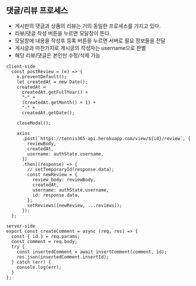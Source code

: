 ## 댓글/리뷰 프로세스

- 게시판의 댓글과 상품의 리뷰는 거의 동일한 프로세스를 가지고 있다.
- 리뷰/댓글 작성 버튼을 누르면 모달창이 뜬다.
- 모달창에 내용을 작성후 등록 버튼을 누르면 서버로 필요 정보들을 전달
- 게시글과 마찬가지로 게시글의 작성자는 username으로 판별
- 해당 리뷰/댓글은 본인만 수정/삭제 가능

```
client-side
  const postReview = (e) => {
    e.preventDefault();
    let createdAt = new Date();
    createdAt =
      createdAt.getFullYear() +
      "-" +
      (createdAt.getMonth() + 1) +
      "-" +
      createdAt.getDate();

    closeModal();

    axios
      .post(`https://tennis365-api.herokuapp.com/view/${id}/review`, {
        reviewBody,
        createdAt,
        username: authState.username,
      })
      .then((response) => {
        // setTemporaryId(response.data);
        const newReview = {
          review_body: reviewBody,
          createdAt,
          username: authState.username,
          id: response.data,
        };
        setReviews([newReview, ...reviews]);
      });
  };
```

```
server-side
export const createComment = async (req, res) => {
  const { id } = req.params;
  const comment = req.body;
  try {
    const insertedComment = await insertComment(comment, id);
    res.json(insertedComment.insertId);
  } catch (err) {
    console.log(err);
  }
};
```
